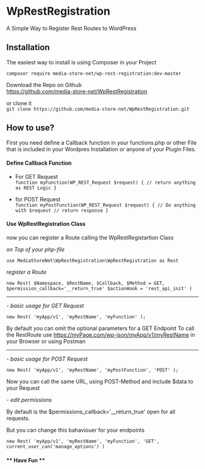 # WpRestRegistration
A Simple Way to Register Rest Routes to WordPress

## Installation
The easiest way to install is using Composer in your Project

`composer require media-store-net/wp-rest-registration:dev-master`

Download the Repo on Github 
<br>https://github.com/media-store-net/WpRestRegistration

or clone it
<br>`git clone https://github.com/media-store-net/WpRestRegistration.git`

## How to use?

First you need define a Callback function in your functions.php or other File that is included in your Wordpres Installation or anyone of your Plugin Files.

#### Define Callback Function

* For GET Request<br>
`function myFunction(WP_REST_Request $request) {
 // return anything as REST Logic
}`

* for POST Request<br>
`function myPostFunction(WP_REST_Request $request) {
  // Do anything with $request
  // return response
}`

#### Use WpRestRegistration Class

now you can register a Route calling the WpRestRegistartion Class

_on Top of your php-file_

`use MediaStoreNet\WpRestRegistration\WpRestRegistration as Rest`

_register a Route_

`new Rest( $Namespace, $RestName, $Callback, $Method = GET, $permission_callback='__return_true' $actionHook = 'rest_api_init' )`

<hr>

_- basic usage for GET Request_

`new Rest( 'myApp/v1', 'myRestName', 'myFunction' );`

By default you can omit the optional parameters for a GET Endpoint
To call the RestRoute use https://myPage.com/wp-json/myApp/v1/myRestName in your Browser
or using Postman 

<hr>

_- basic usage for POST Request_

`new Rest( 'myApp/v1', 'myRestName', 'myPostFunction', 'POST' );`

Now you can call the same URL, using POST-Method and include $data to your Request

_- edit permissions_

By default is the $permissions_callback='__return_true' open for all requests.

But you can change this bahaviouer for your endpoints 

`new Rest( 'myApp/v1', 'myRestName', 'myFunction', 'GET', current_user_can('manage_options') )`

#### ** Have Fun **
